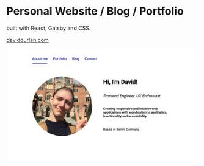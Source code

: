 # Personal Website / Blog / Portfolio

built with React, Gatsby and CSS.

[daviddurlan.com](https://daviddurlan.com)

![img](./preview.png)

